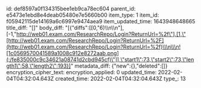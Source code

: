 id: def8597a0f134315bee1eb9ca78ec604
parent_id: e5473e1ebd8e4deab05480e7e5660b00
item_type: 1
item_id: f05942115de14169a6c6997e9474aea9
item_updated_time: 1643948648665
title_diff: "[]"
body_diff: "[{\"diffs\":[[0,\"6)\\\n\\\n\"],[-1,\"http://web01.exam.com/ResearchRepo/Login?ReturnUrl=%2f\"],[1,\"[http://web01.exam.com/ResearchRepo/Login?ReturnUrl=%2F](http://web01.exam.com/ResearchRepo/Login?ReturnUrl=%2f)\\\n\\\n![1c0569570041589a1008c912e8272aab.png](:/fe835000c9c34621a08741d2cbd945cf)\"]],\"start1\":73,\"start2\":73,\"length1\":58,\"length2\":193}]"
metadata_diff: {"new":{},"deleted":[]}
encryption_cipher_text: 
encryption_applied: 0
updated_time: 2022-02-04T04:32:04.643Z
created_time: 2022-02-04T04:32:04.643Z
type_: 13